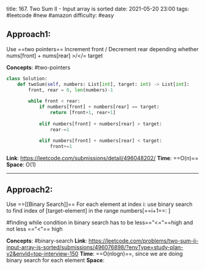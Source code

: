 title: 167. Two Sum II - Input array is sorted
date: 2021-05-20 23:00
tags: #leetcode #new #amazon
difficulty: #easy 

## Approach1:
Use ==two pointers==
Increment front / Decrement rear depending whether nums[front] + nums[rear] >/</= target

**Concepts**: #two-pointers
```python
class Solution:
    def twoSum(self, numbers: List[int], target: int) -> List[int]:
        front, rear = 0, len(numbers)-1
        
        while front < rear:
            if numbers[front] + numbers[rear] == target:
                return [front+1, rear+1]
            
            elif numbers[front] + numbers[rear] > target:
                rear-=1
            
            elif numbers[front] + numbers[rear] < target:
                front+=1
```
**Link**: https://leetcode.com/submissions/detail/496048202/
**Time**: ==O(n)==
**Space**: O(1)

---
## Approach2:
Use ==[[Binary Search]]==
For each element at index i:
use binary search to find index of [target-element] in the range numbers[==i+1==: ]

#finding while condition in binary search has to be less=="<="==high and not less =="<"== high

**Concepts**: #binary-search
**Link**: https://leetcode.com/problems/two-sum-ii-input-array-is-sorted/submissions/496076898/?envType=study-plan-v2&envId=top-interview-150
**Time**: ==O(nlogn)==, since we are doing binary search for each element
**Space**: